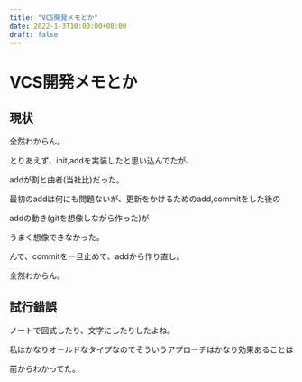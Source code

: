 ```yaml
---
title: "VCS開発メモとか"
date: 2022-1-3T10:00:00+08:00
draft: false
---
```

# VCS開発メモとか



## 現状



全然わからん。



とりあえず、init,addを実装したと思い込んでたが、



addが割と曲者(当社比)だった。



最初のaddは何にも問題ないが、更新をかけるためのadd,commitをした後の



addの動き(gitを想像しながら作った)が



うまく想像できなかった。



んで、commitを一旦止めて、addから作り直し。



全然わからん。



## 試行錯誤



ノートで図式したり、文字にしたりしたよね。



私はかなりオールドなタイプなのでそういうアプローチはかなり効果あることは



前からわかってた。
